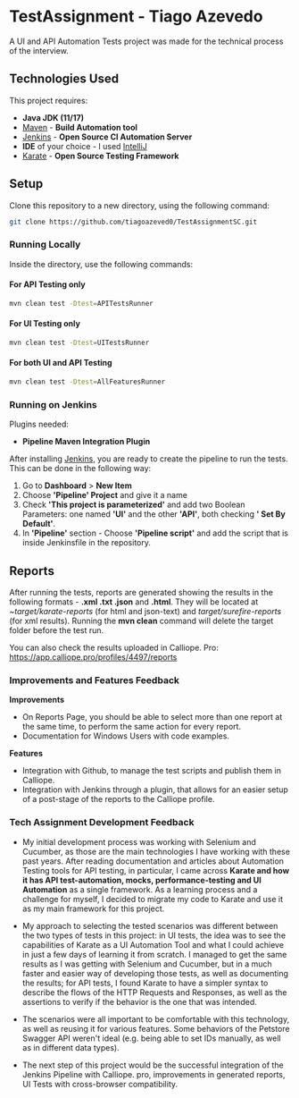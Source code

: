 # TestAssignment - Tiago Azevedo

A UI and API Automation Tests project was made for the technical process of the interview.

## Technologies Used

This project requires:
- **Java JDK (11/17)**
- [Maven](https://maven.apache.org/install.html) - **Build Automation tool**
- [Jenkins](https://www.jenkins.io/doc/book/installing/) - **Open Source CI Automation Server**
- **IDE** of your choice - I used [IntelliJ](https://www.jetbrains.com/idea/download/#section=windows)
- [Karate](https://www.karatelabs.io/) - **Open Source Testing Framework**

## Setup

Clone this repository to a new directory, using the following command:

```bash
git clone https://github.com/tiagoazeved0/TestAssignmentSC.git
```

### Running Locally

Inside the directory, use the following commands: 

#### For API Testing only


```bash
mvn clean test -Dtest=APITestsRunner
```

#### For UI Testing only

```bash
mvn clean test -Dtest=UITestsRunner
```

#### For both UI and API Testing

```bash
mvn clean test -Dtest=AllFeaturesRunner
```

### Running on Jenkins

Plugins needed:

- **Pipeline Maven Integration Plugin**

After installing [Jenkins](https://www.jenkins.io/doc/book/installing/), you are ready to create the pipeline to run the tests. This can be done in the following way:

1. Go to **Dashboard** > **New Item**
2. Choose **'Pipeline' Project** and give it a name
3. Check **'This project is parameterized'** and add two Boolean Parameters: one named **'UI'** and the other **'API'**, both checking **' Set By Default'**.
4. In **'Pipeline'** section - Choose **'Pipeline script'** and add the script that is inside Jenkinsfile in the repository.

## Reports

After running the tests, reports are generated showing the results in the following formats - **.xml .txt .json** and **.html**. They will be located at ~*target/karate-reports* (for html and json-text) and *target/surefire-reports* (for xml results). Running the **mvn clean** command will delete the target folder before the test run.

You can also check the results uploaded in Calliope. Pro: https://app.calliope.pro/profiles/4497/reports

### Improvements and Features Feedback

**Improvements**
- On Reports Page, you should be able to select more than one report at the same time, to perform the same action for every report.
- Documentation for Windows Users with code examples.

**Features**
- Integration with Github, to manage the test scripts and publish them in Calliope.
- Integration with Jenkins through a plugin, that allows for an easier setup of a post-stage of the reports to the Calliope profile.

### Tech Assignment Development Feedback

- My initial development process was working with Selenium and Cucumber, as those are the main technologies I have working with these past years. After reading documentation and articles about Automation Testing tools for API testing, in particular, I came across **Karate and how it has API test-automation, mocks, performance-testing and UI Automation** as a single framework. As a learning process and a challenge for myself, I decided to migrate my code to Karate and use it as my main framework for this project.

- My approach to selecting the tested scenarios was different between the two types of tests in this project: in UI tests, the idea was to see the capabilities of Karate as a UI Automation Tool and what I could achieve in just a few days of learning it from scratch. I managed to get the same results as I was getting with Selenium and Cucumber, but in a much faster and easier way of developing those tests, as well as documenting the results; for API tests, I found Karate to have a simpler syntax to describe the flows of the HTTP Requests and Responses, as well as the assertions to verify if the behavior is the one that was intended.

- The scenarios were all important to be comfortable with this technology, as well as reusing it for various features. Some behaviors of the Petstore Swagger API weren't ideal (e.g. being able to set IDs manually, as well as in different data types).

- The next step of this project would be the successful integration of the Jenkins Pipeline with Calliope. pro, improvements in generated reports, UI Tests with cross-browser compatibility.

